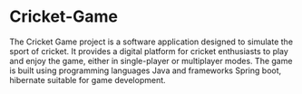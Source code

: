 # Cricket-Game
The Cricket Game project is a software application designed to simulate the sport of cricket. It provides a digital platform for cricket enthusiasts to play and enjoy the game, either in single-player or multiplayer modes. The game is built using programming languages Java and frameworks Spring boot, hibernate suitable for game development.

